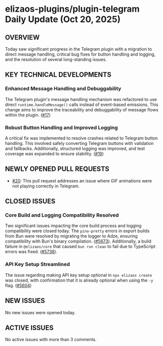 # elizaos-plugins/plugin-telegram Daily Update (Oct 20, 2025)
## OVERVIEW 
Today saw significant progress in the Telegram plugin with a migration to direct message handling, critical bug fixes for button handling and logging, and the resolution of several long-standing issues.

## KEY TECHNICAL DEVELOPMENTS

### Enhanced Message Handling and Debuggability
The Telegram plugin's message handling mechanism was refactored to use direct `runtime.handleMessage()` calls instead of event-based emissions. This change aims to improve the traceability and debuggability of message flows within the plugin. ([#17](https://github.com/elizaos-plugins/plugin-telegram/pull/17))

### Robust Button Handling and Improved Logging
A critical fix was implemented to resolve crashes related to Telegram button handling. This involved safely converting Telegram buttons with validation and fallbacks. Additionally, structured logging was improved, and test coverage was expanded to ensure stability. ([#19](https://github.com/elizaos-plugins/plugin-telegram/pull/19))

## NEWLY OPENED PULL REQUESTS
- [#20](https://github.com/elizaos-plugins/plugin-telegram/pull/20): This pull request addresses an issue where GIF animations were not playing correctly in Telegram.

## CLOSED ISSUES

### Core Build and Logging Compatibility Resolved
Two significant issues impacting the core build process and logging compatibility were closed today. The `pino-pretty` errors in export builds from Bun were resolved by migrating the logger to Adze, ensuring compatibility with Bun's binary compilation. ([#5673](https://github.com/elizaos-plugins/plugin-telegram/issues/5673)). Additionally, a build failure in `@elizaos/core` that caused `bun run clean` to fail due to TypeScript errors was fixed. ([#5738](https://github.com/elizaos-plugins/plugin-telegram/issues/5738)).

### API Key Setup Streamlined
The issue regarding making API key setup optional in `npx elizaos create` was closed, with confirmation that it is already optional when using the `-y` flag. ([#5604](https://github.com/elizaos-plugins/plugin-telegram/issues/5604))

## NEW ISSUES
No new issues were opened today.

## ACTIVE ISSUES
No active issues with more than 3 comments.